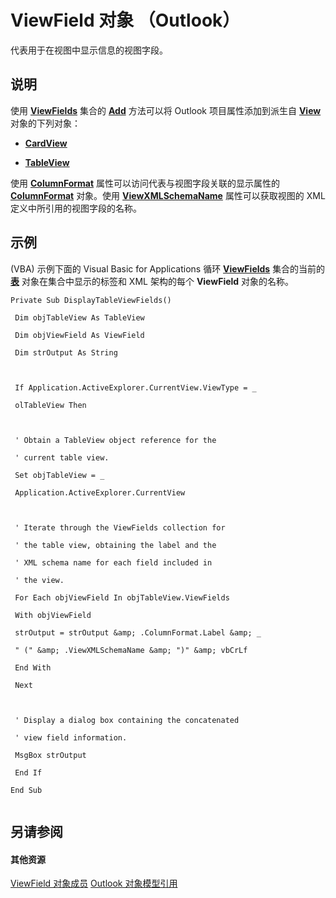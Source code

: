 
# ViewField 对象 （Outlook）

代表用于在视图中显示信息的视图字段。


## 说明

使用  **[ViewFields](2516faed-ed11-6cb3-ce9c-b6afa788e909.md)** 集合的 **[Add](0bf96999-fdb8-d13c-6409-cee150a32c06.md)** 方法可以将 Outlook 项目属性添加到派生自 **[View](41c8d149-9912-1685-4c8b-3c849cc6f1ed.md)** 对象的下列对象：


-  **[CardView](cdac229b-f2b6-9ecb-e1a7-b53509426570.md)**
    
-  **[TableView](026e27f8-1655-060d-e8cc-87eaaf4f1510.md)**
    
使用  **[ColumnFormat](0014f1d8-5380-3301-558a-7fd8d49afff9.md)** 属性可以访问代表与视图字段关联的显示属性的 **[ColumnFormat](acbbdd97-e695-d1e7-c7ba-24f75efbf22c.md)** 对象。使用 **[ViewXMLSchemaName](69490353-b470-6092-0b8e-b0f1c1549f7a.md)** 属性可以获取视图的 XML 定义中所引用的视图字段的名称。


## 示例

(VBA) 示例下面的 Visual Basic for Applications 循环 **[ViewFields](c4c6257e-fdbe-c187-86c5-34bee3eb0bd3.md)** 集合的当前的 **[表](026e27f8-1655-060d-e8cc-87eaaf4f1510.md)** 对象在集合中显示的标签和 XML 架构的每个 **ViewField** 对象的名称。


```
Private Sub DisplayTableViewFields() 
 
 Dim objTableView As TableView 
 
 Dim objViewField As ViewField 
 
 Dim strOutput As String 
 
 
 
 If Application.ActiveExplorer.CurrentView.ViewType = _ 
 
 olTableView Then 
 
 
 
 ' Obtain a TableView object reference for the 
 
 ' current table view. 
 
 Set objTableView = _ 
 
 Application.ActiveExplorer.CurrentView 
 
 
 
 ' Iterate through the ViewFields collection for 
 
 ' the table view, obtaining the label and the 
 
 ' XML schema name for each field included in 
 
 ' the view. 
 
 For Each objViewField In objTableView.ViewFields 
 
 With objViewField 
 
 strOutput = strOutput &amp; .ColumnFormat.Label &amp; _ 
 
 " (" &amp; .ViewXMLSchemaName &amp; ")" &amp; vbCrLf 
 
 End With 
 
 Next 
 
 
 
 ' Display a dialog box containing the concatenated 
 
 ' view field information. 
 
 MsgBox strOutput 
 
 End If 
 
End Sub 
 

```


## 另请参阅


#### 其他资源


[ViewField 对象成员](7269ccc0-7dca-f0ce-2aed-b6cc7b435cf7.md)
[Outlook 对象模型引用](http://msdn.microsoft.com/library/73221b13-d8d8-99b8-3394-b95dbbfd5ddc%28Office.15%29.aspx)